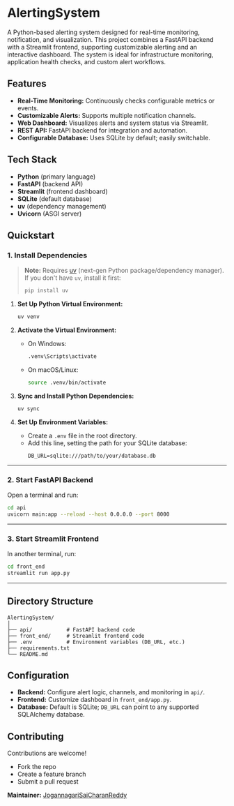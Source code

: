 # AlertingSystem

A Python-based alerting system designed for real-time monitoring, notification, and visualization. This project combines a FastAPI backend with a Streamlit frontend, supporting customizable alerting and an interactive dashboard. The system is ideal for infrastructure monitoring, application health checks, and custom alert workflows.

## Features

- **Real-Time Monitoring:** Continuously checks configurable metrics or events.
- **Customizable Alerts:** Supports multiple notification channels.
- **Web Dashboard:** Visualizes alerts and system status via Streamlit.
- **REST API:** FastAPI backend for integration and automation.
- **Configurable Database:** Uses SQLite by default; easily switchable.

## Tech Stack

- **Python** (primary language)
- **FastAPI** (backend API)
- **Streamlit** (frontend dashboard)
- **SQLite** (default database)
- **uv** (dependency management)
- **Uvicorn** (ASGI server)

## Quickstart

### 1. Install Dependencies

> **Note:** Requires [uv](https://github.com/astral-sh/uv) (next-gen Python package/dependency manager).  
> If you don't have `uv`, install it first:
>
> ```bash
> pip install uv
> ```

1. **Set Up Python Virtual Environment:**

    ```bash
    uv venv
    ```

2. **Activate the Virtual Environment:**

    - On Windows:
      ```bash
      .venv\Scripts\activate
      ```
    - On macOS/Linux:
      ```bash
      source .venv/bin/activate
      ```

3. **Sync and Install Python Dependencies:**

    ```bash
    uv sync
    ```

4. **Set Up Environment Variables:**

    - Create a `.env` file in the root directory.
    - Add this line, setting the path for your SQLite database:
      ```
      DB_URL=sqlite:///path/to/your/database.db
      ```

---

### 2. Start FastAPI Backend

Open a terminal and run:

```bash
cd api
uvicorn main:app --reload --host 0.0.0.0 --port 8000
```

---

### 3. Start Streamlit Frontend

In another terminal, run:

```bash
cd front_end
streamlit run app.py
```

---

## Directory Structure

```
AlertingSystem/
│
├── api/           # FastAPI backend code
├── front_end/     # Streamlit frontend code
├── .env           # Environment variables (DB_URL, etc.)
├── requirements.txt
└── README.md
```

## Configuration

- **Backend:** Configure alert logic, channels, and monitoring in `api/`.
- **Frontend:** Customize dashboard in `front_end/app.py`.
- **Database:** Default is SQLite; `DB_URL` can point to any supported SQLAlchemy database.

## Contributing

Contributions are welcome!
- Fork the repo
- Create a feature branch
- Submit a pull request

**Maintainer:** [JogannagariSaiCharanReddy](https://github.com/JogannagariSaiCharanReddy)
